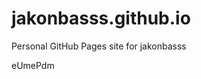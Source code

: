 # jakonbasss.github.io
Personal GitHub Pages site for jakonbasss













































eUmePdm
